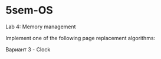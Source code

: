 # 5sem-OS

Lab 4: Memory management

Implement one of the following page replacement algorithms:

Вариант 3 - Clock

